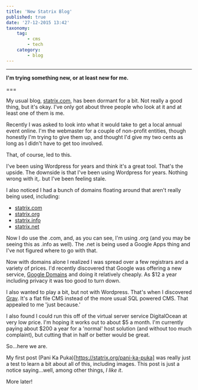 ```yaml
---
title: 'New Statrix Blog'
published: true
date: '27-12-2015 13:42'
taxonomy: 
    tag:
        - cms
        - tech
    category:
        - blog
---
```


---
**I'm trying something new, or at least new for me.**

===

My usual blog, [statrix.com](http://statrix.com), has been dormant for a bit. Not really a good thing, but it's okay. I've only got about three people who look at it and at least one of them is me. 

Recently I was asked to look into what it would take to get a local annual event online. I'm the webmaster for a couple of non-profit entities, though honestly I'm trying to give them up, and thought I'd give my two cents as long as I didn't have to get too involved.

That, of course, led to this. 

I've been using Wordpress for years and think it's a great tool. That's the upside. The downside is that I've been using Wordpress for years. Nothing wrong with it,. but I've been feeling stale.

I also noticed I had a bunch of domains floating around that aren't really being used, including:

* [statrix.com](http://statrix.com)
* [statrix.org](https://statrix.org)
* [statrix.info](https://statrix.info)
* [statrix.net](http://statrix.net)

Now I do use the .com, and, as you can see, I'm using .org (and you may be seeing this as .info as well). The .net is being used a Google Apps thing and I've not figured where to go with that. 

Now with domains alone I realized I was spread over a few registrars and a variety of prices. I'd recently discovered that Google was offering a new service, [Google Domains](https://domains.google.com) and doing it relatively cheaply. As $12 a year including privacy it was too good to turn down. 

I also wanted to play a bit, but not with Wordpress. That's when I discovered [Grav](https://getgrav.org). It's a flat file CMS instead of the more usual SQL powered CMS. That appealed to me 'just because.' 

I also found I could run this off of the virtual server service DigitalOcean at very low price. I'm hoping it works out to about $5 a month. I'm currently paying about $200 a year for a 'normal' host solution (and without too much complaint), but cutting that in half or better would be great.

So…here we are.

My first post (Pani Ka Puka)[https://statrix.org/pani-ka-puka] was really just a test to learn a bit about all of this, including images. This post is just a notice saying…well, among other things, *I like it*.

More later!
